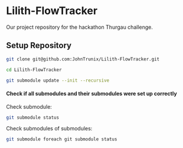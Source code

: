 # Lilith-FlowTracker

Our project repository for the hackathon Thurgau challenge.

## Setup Repository

```bash
git clone git@github.com:JohnTrunix/Lilith-FlowTracker.git
```

```bash
cd Lilith-FlowTracker
```

```bash
git submodule update --init --recursive
```

#### Check if all submodules and their submodules were set up correctly

Check submodule:

```bash
git submodule status
```

Check submodules of submodules:

```bash
git submodule foreach git submodule status
```
